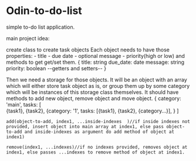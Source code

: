 # Odin-to-do-list

simple to-do list application.

main project idea:

create class to create task objects
Each object needs to have those properties:
    - title
    - due date
    - optional message
    - priority(high or low)
and methods to get get/set them.
{
title: string
due_date: date
message: string
priority: boolean
    --getters and setters--
}

Then we need a storage for those objects.
It will be an object with an array which will either store task object as is, or group them up by some category which will be instances of this storage class themselves.
It should have methods to add new object, remove object and move object.
{
    category: 'main',
    tasks:
[   
    {task1},
    {task2},
    {category: '1', 
    tasks:
            [{task1},
             {task2},
             {category...}], 
    } 
]
    
    add(object-to-add, index1, ...inside-indexes  )//if inside indexes not provided, insert object into main array at index1, else pass object-to-add and inside-indexes as argument do add method of object at index1)

    remove(index1, ...indexes)//if no indexes provided, removes object at index1, else passes ...indexes to remove method of object at index1.


